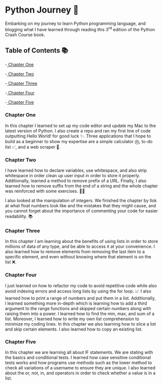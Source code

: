 # Python Journey 👾

Embarking on my journey to learn Python programming language, and blogging what I have learned through reading this 3<sup>rd</sup> edition of the Python Crash Course book.  


## Table of Contents 📚

-[ Chapter One](#chapter-one)

-[ Chapter Two](#chapter-two)

-[ Chapter Three](#chapter-three)

-[ Chapter Four](#chapter-four)

-[ Chapter Five](#chapter-five)


### Chapter One

In this chapter I learned to set up my code editor and update my Mac to the latest version of Python. I also create a repo and ran my first line of code outputting Hello World! for good luck ✨. Three applications that I hope to build as a beginner to show my expertise are a simple calculator ㉓, to-do list ✅, and a web scraper 🧹.


### Chapter Two

I have learned how to declare variables, use whitespace, and also strip whitespace in order clean up user input in order to store it properly. Additionally, learned a method to remove prefix of a URL. Finally, I also learned how to remove suffix from the end of a string and the whole chapter was reinforced with some exercises. 💪🏼

I also looked at the manipulation of integers.  We finished the chapter by llok at what float numbers look like and the mistakes that they might cause, and you cannot forget about the importance of commenting your code for easier readability. 📚


### Chapter Three

In this chapter I am learning about the benefits of using lists in order to store millions of data of any type, and be able to access it at your convenience. I also learned how to remove elements from removing the last item to a specific element, and even without knowing where that element is on the list ❌. 

### Chapter Four

I just learned on how to refactor my code to avoid repetitive code while also avoid indexing errors and access long lists by using the for loop. 📈 I also learned how to print a range of numbers and put them in a list. Additionally, I learned something more in-depth which is learning how to add a third argument to the range functions and skipped certain numbers along with raising them into a power. I learned how to find the min, max, and sum of a list. Moreover, I learned how to write my own list comprehension to minimize my coding lines. In this chapter we also learning how to slice a list and skip certain elements. I also learned how to copy an existing list. 

### Chapter Five
In this chapter we are learning all about IF statements. We are stating with the basics and conditional tests. I learned how case sensitive conditional tests works and how programs use methods such as the lower method to check all variations of a username to ensure they are unique. I also learned about the or, not, in, and operators in order to check whether a value is in a list. 